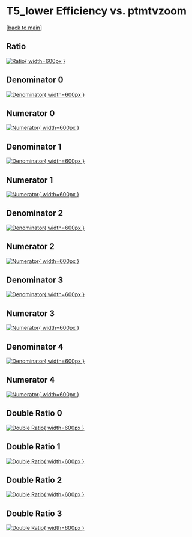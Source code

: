 # T5_lower Efficiency vs. ptmtvzoom

[[back to main](./)]



## Ratio

[![Ratio](../mtv/var/T5_lower_loweta_321_1_eff_ptmtvzoom.png){ width=600px }](../mtv/var/T5_lower_loweta_321_1_eff_ptmtvzoom.pdf)

## Denominator 0

[![Denominator](../mtv/den/T5_lower_loweta_321_1_eff_ptmtvzoom_den0.png){ width=600px }](../mtv/den/T5_lower_loweta_321_1_eff_ptmtvzoom_den0.pdf)

## Numerator 0

[![Numerator](../mtv/num/T5_lower_loweta_321_1_eff_ptmtvzoom_num0.png){ width=600px }](../mtv/num/T5_lower_loweta_321_1_eff_ptmtvzoom_num0.pdf)

## Denominator 1

[![Denominator](../mtv/den/T5_lower_loweta_321_1_eff_ptmtvzoom_den1.png){ width=600px }](../mtv/den/T5_lower_loweta_321_1_eff_ptmtvzoom_den1.pdf)

## Numerator 1

[![Numerator](../mtv/num/T5_lower_loweta_321_1_eff_ptmtvzoom_num1.png){ width=600px }](../mtv/num/T5_lower_loweta_321_1_eff_ptmtvzoom_num1.pdf)

## Denominator 2

[![Denominator](../mtv/den/T5_lower_loweta_321_1_eff_ptmtvzoom_den2.png){ width=600px }](../mtv/den/T5_lower_loweta_321_1_eff_ptmtvzoom_den2.pdf)

## Numerator 2

[![Numerator](../mtv/num/T5_lower_loweta_321_1_eff_ptmtvzoom_num2.png){ width=600px }](../mtv/num/T5_lower_loweta_321_1_eff_ptmtvzoom_num2.pdf)

## Denominator 3

[![Denominator](../mtv/den/T5_lower_loweta_321_1_eff_ptmtvzoom_den3.png){ width=600px }](../mtv/den/T5_lower_loweta_321_1_eff_ptmtvzoom_den3.pdf)

## Numerator 3

[![Numerator](../mtv/num/T5_lower_loweta_321_1_eff_ptmtvzoom_num3.png){ width=600px }](../mtv/num/T5_lower_loweta_321_1_eff_ptmtvzoom_num3.pdf)

## Denominator 4

[![Denominator](../mtv/den/T5_lower_loweta_321_1_eff_ptmtvzoom_den4.png){ width=600px }](../mtv/den/T5_lower_loweta_321_1_eff_ptmtvzoom_den4.pdf)

## Numerator 4

[![Numerator](../mtv/num/T5_lower_loweta_321_1_eff_ptmtvzoom_num4.png){ width=600px }](../mtv/num/T5_lower_loweta_321_1_eff_ptmtvzoom_num4.pdf)

## Double Ratio 0

[![Double Ratio](../mtv/ratio/T5_lower_loweta_321_1_eff_ptmtvzoom_ratio0.png){ width=600px }](../mtv/ratio/T5_lower_loweta_321_1_eff_ptmtvzoom_ratio0.pdf)

## Double Ratio 1

[![Double Ratio](../mtv/ratio/T5_lower_loweta_321_1_eff_ptmtvzoom_ratio1.png){ width=600px }](../mtv/ratio/T5_lower_loweta_321_1_eff_ptmtvzoom_ratio1.pdf)

## Double Ratio 2

[![Double Ratio](../mtv/ratio/T5_lower_loweta_321_1_eff_ptmtvzoom_ratio2.png){ width=600px }](../mtv/ratio/T5_lower_loweta_321_1_eff_ptmtvzoom_ratio2.pdf)

## Double Ratio 3

[![Double Ratio](../mtv/ratio/T5_lower_loweta_321_1_eff_ptmtvzoom_ratio3.png){ width=600px }](../mtv/ratio/T5_lower_loweta_321_1_eff_ptmtvzoom_ratio3.pdf)

